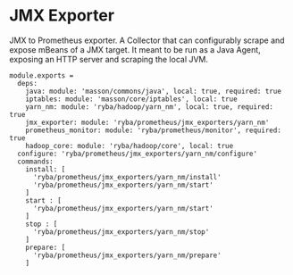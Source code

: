 
# JMX Exporter

JMX to Prometheus exporter.
A Collector that can configurably scrape and expose mBeans of a JMX target. 
It meant to be run as a Java Agent, exposing an HTTP server and scraping the local JVM.

    module.exports =
      deps:
        java: module: 'masson/commons/java', local: true, required: true
        iptables: module: 'masson/core/iptables', local: true
        yarn_nm: module: 'ryba/hadoop/yarn_nm', local: true, required: true
        jmx_exporter: module: 'ryba/prometheus/jmx_exporters/yarn_nm'
        prometheus_monitor: module: 'ryba/prometheus/monitor', required: true
        hadoop_core: module: 'ryba/hadoop/core', local: true
      configure: 'ryba/prometheus/jmx_exporters/yarn_nm/configure'
      commands:
        install: [
          'ryba/prometheus/jmx_exporters/yarn_nm/install'
          'ryba/prometheus/jmx_exporters/yarn_nm/start'
        ]
        start : [
          'ryba/prometheus/jmx_exporters/yarn_nm/start'
        ]
        stop : [
          'ryba/prometheus/jmx_exporters/yarn_nm/stop'
        ]
        prepare: [
          'ryba/prometheus/jmx_exporters/yarn_nm/prepare'
        ]
